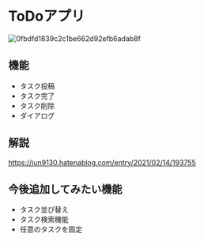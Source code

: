 # ToDoアプリ

![0fbdfd1839c2c1be662d92efb6adab8f](https://user-images.githubusercontent.com/53207844/109801513-e9bbc100-7c61-11eb-9859-93691a36da8f.gif)

## 機能
- タスク投稿
- タスク完了
- タスク削除
- ダイアログ

## 解説
https://jun9130.hatenablog.com/entry/2021/02/14/193755

## 今後追加してみたい機能
- タスク並び替え
- タスク検索機能
- 任意のタスクを固定
